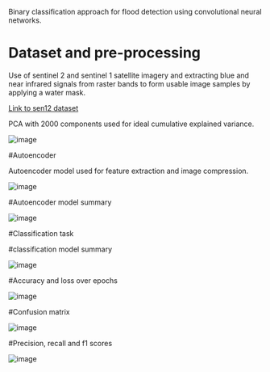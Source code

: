 Binary classification approach for flood detection using convolutional neural networks.

# Dataset and pre-processing

Use of sentinel 2 and sentinel 1 satellite imagery and extracting blue and near infrared signals from raster bands to form usable image samples by applying a water mask.

[Link to sen12 dataset](https://www.kaggle.com/datasets/virajkadam/sen12flood/data)

PCA with 2000 components used for ideal cumulative explained variance.

![image](https://github.com/Rohit-Annamaneni-1207/Flood-classification-DL/assets/82631318/2c986e9d-8129-4f4f-9084-e28af99fe3dd)

#Autoencoder

Autoencoder model used for feature extraction and image compression.

![image](https://github.com/Rohit-Annamaneni-1207/Flood-classification-DL/assets/82631318/1fae98e3-ad00-48b3-8a65-a556a221d90d)


#Autoencoder model summary

![image](https://github.com/Rohit-Annamaneni-1207/Flood-classification-DL/assets/82631318/61ecca74-a077-41c3-a88d-51a98e273e71)

#Classification task

#classification model summary

![image](https://github.com/Rohit-Annamaneni-1207/Flood-classification-DL/assets/82631318/2ddb6a87-6cac-4e2d-9c7b-6acf711b1ac7)

#Accuracy and loss over epochs

![image](https://github.com/Rohit-Annamaneni-1207/Flood-classification-DL/assets/82631318/3463b57a-be2e-448b-ac83-ea7f290c9222)

#Confusion matrix

![image](https://github.com/Rohit-Annamaneni-1207/Flood-classification-DL/assets/82631318/6ae879ed-9339-416c-b74d-0ebd1915a891)

#Precision, recall and f1 scores

![image](https://github.com/Rohit-Annamaneni-1207/Flood-classification-DL/assets/82631318/5691f44e-cd13-427b-9321-8a6b3ea0addb)



